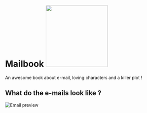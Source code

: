 # Mailbook <a href="http://mailpimp.ngrok.com/button/subscribe"><img src="http://mailpimp.ngrok.com/static/button-small-2x.png" width="200" /></a>

An awesome book about e-mail, loving characters and a killer plot !

## What do the e-mails look like ?

![Email preview](http://i.imgur.com/9jZAWvj.png)
